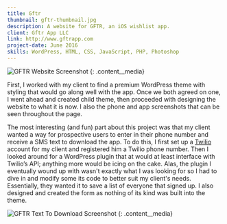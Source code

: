 ```yaml
---
title: Gftr
thumbnail: gftr-thumbnail.jpg
description: A website for GFTR, an iOS wishlist app.
client: Gftr App LLC
link: http://www.gftrapp.com
project-date: June 2016
skills: WordPress, HTML, CSS, JavaScript, PHP, Photoshop
---
```


![GFTR Website Screenshot](../img/gftr-1.jpg)
{: .content__media}

First, I worked with my client to find a premium WordPress theme with styling that would go along well with the app. Once we both agreed on one, I went ahead and created child theme, then proceeded with designing the website to what it is now. I also the phone and app screenshots that can be seen throughout the page.

The most interesting (and fun) part about this project was that my client wanted a way for prospective users to enter in their phone number and receive a SMS text to download the app. To do this, I first set up a [Twilio](http://www.twilio.com) account for my client and registered him a Twilio phone number. Then I looked around for a WordPress plugin that at would at least interface with Twilio’s API; anything more would be icing on the cake. Alas, the plugin I eventually wound up with wasn't exactly what I was looking for so I had to dive in and modify some its code to better suit my client's needs. Essentially, they wanted it to save a list of everyone that signed up. I also designed and created the form as nothing of its kind was built into the theme.

![GFTR Text To Download Screenshot](../img/gftr-2.jpg)
{: .content__media}
